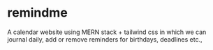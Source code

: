 # remindme
A calendar website using MERN stack + tailwind css in which we can journal daily, add or remove reminders for birthdays, deadlines etc., 
